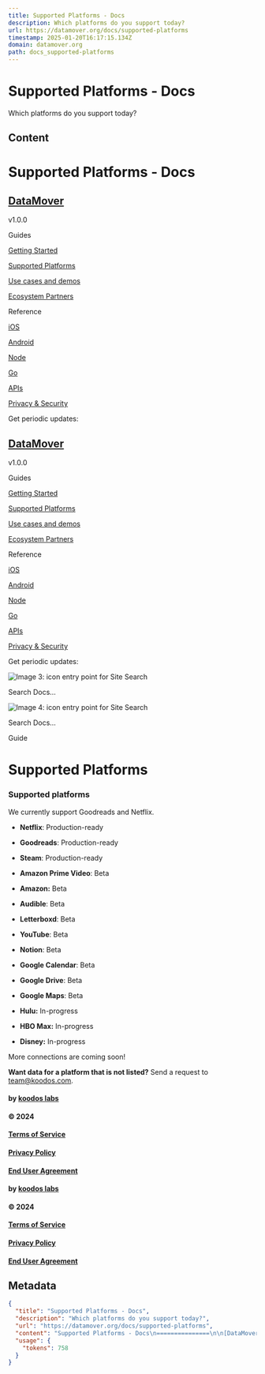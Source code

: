 ```yaml
---
title: Supported Platforms - Docs
description: Which platforms do you support today?
url: https://datamover.org/docs/supported-platforms
timestamp: 2025-01-20T16:17:15.134Z
domain: datamover.org
path: docs_supported-platforms
---
```


# Supported Platforms - Docs


Which platforms do you support today?


## Content

Supported Platforms - Docs
===============

[DataMover](https://datamover.org/)
-----------------------------------

v1.0.0

Guides

[Getting Started](https://datamover.org/docs/getting-started)

[Supported Platforms](https://datamover.org/docs/supported-platforms)

[Use cases and demos](https://datamover.org/docs/cases-and-demos)

[Ecosystem Partners](https://datamover.org/docs/ecosystem-partners)

Reference

[iOS](https://datamover.org/docs/ios)

[Android](https://datamover.org/docs/android)

[Node](https://datamover.org/docs/node)

[Go](https://datamover.org/docs/go)

[APIs](https://datamover.org/docs/apis)

[Privacy & Security](https://datamover.org/docs/privacy-security)

Get periodic updates:

[DataMover](https://datamover.org/)
-----------------------------------

v1.0.0

Guides

[Getting Started](https://datamover.org/docs/getting-started)

[Supported Platforms](https://datamover.org/docs/supported-platforms)

[Use cases and demos](https://datamover.org/docs/cases-and-demos)

[Ecosystem Partners](https://datamover.org/docs/ecosystem-partners)

Reference

[iOS](https://datamover.org/docs/ios)

[Android](https://datamover.org/docs/android)

[Node](https://datamover.org/docs/node)

[Go](https://datamover.org/docs/go)

[APIs](https://datamover.org/docs/apis)

[Privacy & Security](https://datamover.org/docs/privacy-security)

Get periodic updates:

![Image 3: icon entry point for Site Search](https://framerusercontent.com/images/LcSrauRN6S5dbcfiUyHSBISkE.svg)

Search Docs…

![Image 4: icon entry point for Site Search](https://framerusercontent.com/images/LcSrauRN6S5dbcfiUyHSBISkE.svg)

Search Docs…

Guide

Supported Platforms
===================

### Supported platforms

We currently support Goodreads and Netflix.

*   **Netflix**: Production-ready
    
*   **Goodreads**: Production-ready
    
*   **Steam**: Production-ready
    
*   **Amazon Prime Video**: Beta
    
*   **Amazon:** Beta
    
*   **Audible**: Beta
    
*   **Letterboxd**: Beta
    
*   **YouTube**: Beta
    
*   **Notion**: Beta
    
*   **Google Calendar**: Beta
    
*   **Google Drive**: Beta
    
*   **Google Maps**: Beta
    
*   **Hulu:** In-progress
    
*   **HBO Max:** In-progress
    
*   **Disney:** In-progress
    

More connections are coming soon!

**Want data for a platform that is not listed?** Send a request to team@koodos.com.

#### by [koodos labs](https://koodos.com/)

#### © 2024

#### [Terms of Service](https://datamover.org/terms-of-service)

#### [Privacy Policy](https://datamover.org/privacy-policy)

#### [End User Agreement](https://datamover.org/end-user-agreement)

#### by [koodos labs](https://koodos.com/)

#### © 2024

#### [Terms of Service](https://datamover.org/terms-of-service)

#### [Privacy Policy](https://datamover.org/privacy-policy)

#### [End User Agreement](https://datamover.org/end-user-agreement)

## Metadata

```json
{
  "title": "Supported Platforms - Docs",
  "description": "Which platforms do you support today?",
  "url": "https://datamover.org/docs/supported-platforms",
  "content": "Supported Platforms - Docs\n===============\n\n[DataMover](https://datamover.org/)\n-----------------------------------\n\nv1.0.0\n\nGuides\n\n[Getting Started](https://datamover.org/docs/getting-started)\n\n[Supported Platforms](https://datamover.org/docs/supported-platforms)\n\n[Use cases and demos](https://datamover.org/docs/cases-and-demos)\n\n[Ecosystem Partners](https://datamover.org/docs/ecosystem-partners)\n\nReference\n\n[iOS](https://datamover.org/docs/ios)\n\n[Android](https://datamover.org/docs/android)\n\n[Node](https://datamover.org/docs/node)\n\n[Go](https://datamover.org/docs/go)\n\n[APIs](https://datamover.org/docs/apis)\n\n[Privacy & Security](https://datamover.org/docs/privacy-security)\n\nGet periodic updates:\n\n[DataMover](https://datamover.org/)\n-----------------------------------\n\nv1.0.0\n\nGuides\n\n[Getting Started](https://datamover.org/docs/getting-started)\n\n[Supported Platforms](https://datamover.org/docs/supported-platforms)\n\n[Use cases and demos](https://datamover.org/docs/cases-and-demos)\n\n[Ecosystem Partners](https://datamover.org/docs/ecosystem-partners)\n\nReference\n\n[iOS](https://datamover.org/docs/ios)\n\n[Android](https://datamover.org/docs/android)\n\n[Node](https://datamover.org/docs/node)\n\n[Go](https://datamover.org/docs/go)\n\n[APIs](https://datamover.org/docs/apis)\n\n[Privacy & Security](https://datamover.org/docs/privacy-security)\n\nGet periodic updates:\n\n![Image 3: icon entry point for Site Search](https://framerusercontent.com/images/LcSrauRN6S5dbcfiUyHSBISkE.svg)\n\nSearch Docs…\n\n![Image 4: icon entry point for Site Search](https://framerusercontent.com/images/LcSrauRN6S5dbcfiUyHSBISkE.svg)\n\nSearch Docs…\n\nGuide\n\nSupported Platforms\n===================\n\n### Supported platforms\n\nWe currently support Goodreads and Netflix.\n\n*   **Netflix**: Production-ready\n    \n*   **Goodreads**: Production-ready\n    \n*   **Steam**: Production-ready\n    \n*   **Amazon Prime Video**: Beta\n    \n*   **Amazon:** Beta\n    \n*   **Audible**: Beta\n    \n*   **Letterboxd**: Beta\n    \n*   **YouTube**: Beta\n    \n*   **Notion**: Beta\n    \n*   **Google Calendar**: Beta\n    \n*   **Google Drive**: Beta\n    \n*   **Google Maps**: Beta\n    \n*   **Hulu:** In-progress\n    \n*   **HBO Max:** In-progress\n    \n*   **Disney:** In-progress\n    \n\nMore connections are coming soon!\n\n**Want data for a platform that is not listed?** Send a request to team@koodos.com.\n\n#### by [koodos labs](https://koodos.com/)\n\n#### © 2024\n\n#### [Terms of Service](https://datamover.org/terms-of-service)\n\n#### [Privacy Policy](https://datamover.org/privacy-policy)\n\n#### [End User Agreement](https://datamover.org/end-user-agreement)\n\n#### by [koodos labs](https://koodos.com/)\n\n#### © 2024\n\n#### [Terms of Service](https://datamover.org/terms-of-service)\n\n#### [Privacy Policy](https://datamover.org/privacy-policy)\n\n#### [End User Agreement](https://datamover.org/end-user-agreement)",
  "usage": {
    "tokens": 758
  }
}
```
